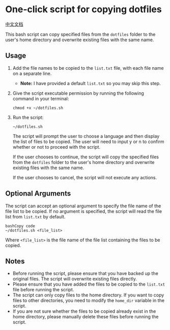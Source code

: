 # One-click script for copying dotfiles

[中文文档](README_zh_cn.md)

This bash script can copy specified files from the `dotfiles` folder to the user's home directory and overwrite existing files with the same name.

## Usage

1. Add the file names to be copied to the `list.txt` file, with each file name on a separate line.

   - **Note:** I have provided a default `list.txt` so you may skip this step.

2. Give the script executable permission by running the following command in your terminal:

   ```
   chmod +x ~/dotfiles.sh
   ```

3. Run the script:

   ```
   ~/dotfiles.sh
   ```

   The script will prompt the user to choose a language and then display the list of files to be copied. The user will need to input y or n to confirm whether or not to proceed with the script.

   If the user chooses to continue, the script will copy the specified files from the `dotfiles` folder to the user's home directory and overwrite existing files with the same name.

   If the user chooses to cancel, the script will not execute any actions.

## Optional Arguments

The script can accept an optional argument to specify the file name of the file list to be copied. If no argument is specified, the script will read the file list from `list.txt` by default.

```
bashCopy code
~/dotfiles.sh <file_list>
```

Where `<file_list>` is the file name of the file list containing the files to be copied.

## Notes

- Before running the script, please ensure that you have backed up the original files. The script will overwrite existing files directly.
- Please ensure that you have added the files to be copied to the `list.txt` file before running the script.
- The script can only copy files to the home directory. If you want to copy files to other directories, you need to modify the `home_dir` variable in the script.
- If you are not sure whether the files to be copied already exist in the home directory, please manually delete these files before running the script.

